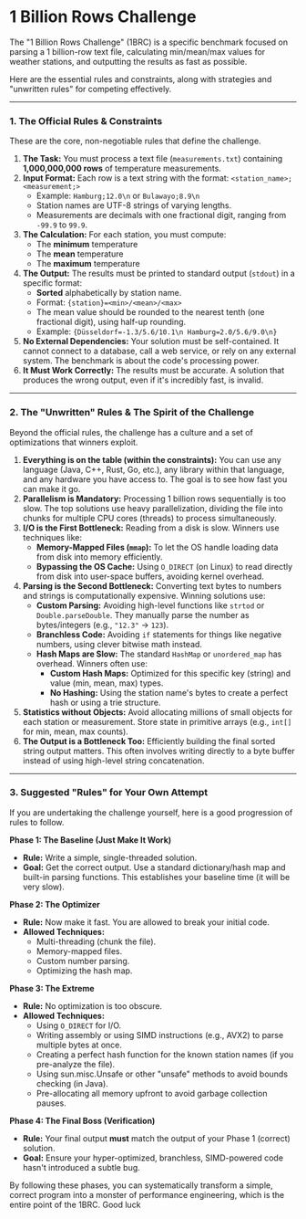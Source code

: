# 1 Billion Rows Challenge

The "1 Billion Rows Challenge" (1BRC) is a specific benchmark focused on parsing a 1 billion-row text file, calculating min/mean/max values for weather stations, and outputting the results as fast as possible.

Here are the essential rules and constraints, along with strategies and "unwritten rules" for competing effectively.

---

### 1. The Official Rules & Constraints

These are the core, non-negotiable rules that define the challenge.

1.  **The Task:** You must process a text file (`measurements.txt`) containing **1,000,000,000 rows** of temperature measurements.
2.  **Input Format:** Each row is a text string with the format: `<station_name>;<measurement;>`
    *   Example: `Hamburg;12.0\n` or `Bulawayo;8.9\n`
    *   Station names are UTF-8 strings of varying lengths.
    *   Measurements are decimals with one fractional digit, ranging from `-99.9` to `99.9`.
3.  **The Calculation:** For each station, you must compute:
    *   The **minimum** temperature
    *   The **mean** temperature
    *   The **maximum** temperature
4.  **The Output:** The results must be printed to standard output (`stdout`) in a specific format:
    *   **Sorted** alphabetically by station name.
    *   Format: `{station}=<min>/<mean>/<max>`
    *   The mean value should be rounded to the nearest tenth (one fractional digit), using half-up rounding.
    *   Example: `{Düsseldorf=-1.3/5.6/10.1\n Hamburg=2.0/5.6/9.0\n}`
5.  **No External Dependencies:** Your solution must be self-contained. It cannot connect to a database, call a web service, or rely on any external system. The benchmark is about the code's processing power.
6.  **It Must Work Correctly:** The results must be accurate. A solution that produces the wrong output, even if it's incredibly fast, is invalid.

---

### 2. The "Unwritten" Rules & The Spirit of the Challenge

Beyond the official rules, the challenge has a culture and a set of optimizations that winners exploit.

1.  **Everything is on the table (within the constraints):** You can use any language (Java, C++, Rust, Go, etc.), any library within that language, and any hardware you have access to. The goal is to see how fast you can make it go.
2.  **Parallelism is Mandatory:** Processing 1 billion rows sequentially is too slow. The top solutions use heavy parallelization, dividing the file into chunks for multiple CPU cores (threads) to process simultaneously.
3.  **I/O is the First Bottleneck:** Reading from a disk is slow. Winners use techniques like:
    *   **Memory-Mapped Files (`mmap`):** To let the OS handle loading data from disk into memory efficiently.
    *   **Bypassing the OS Cache:** Using `O_DIRECT` (on Linux) to read directly from disk into user-space buffers, avoiding kernel overhead.
4.  **Parsing is the Second Bottleneck:** Converting text bytes to numbers and strings is computationally expensive. Winning solutions use:
    *   **Custom Parsing:** Avoiding high-level functions like `strtod` or `Double.parseDouble`. They manually parse the number as bytes/integers (e.g., `"12.3"` -> `123`).
    *   **Branchless Code:** Avoiding `if` statements for things like negative numbers, using clever bitwise math instead.
    *   **Hash Maps are Slow:** The standard `HashMap` or `unordered_map` has overhead. Winners often use:
        *   **Custom Hash Maps:** Optimized for this specific key (string) and value (min, mean, max) types.
        *   **No Hashing:** Using the station name's bytes to create a perfect hash or using a trie structure.
5.  **Statistics without Objects:** Avoid allocating millions of small objects for each station or measurement. Store state in primitive arrays (e.g., `int[]` for min, mean, max counts).
6.  **The Output is a Bottleneck Too:** Efficiently building the final sorted string output matters. This often involves writing directly to a byte buffer instead of using high-level string concatenation.

---

### 3. Suggested "Rules" for Your Own Attempt

If you are undertaking the challenge yourself, here is a good progression of rules to follow.

**Phase 1: The Baseline (Just Make It Work)**
*   **Rule:** Write a simple, single-threaded solution.
*   **Goal:** Get the correct output. Use a standard dictionary/hash map and built-in parsing functions. This establishes your baseline time (it will be very slow).

**Phase 2: The Optimizer**
*   **Rule:** Now make it fast. You are allowed to break your initial code.
*   **Allowed Techniques:**
    *   Multi-threading (chunk the file).
    *   Memory-mapped files.
    *   Custom number parsing.
    *   Optimizing the hash map.

**Phase 3: The Extreme**
*   **Rule:** No optimization is too obscure.
*   **Allowed Techniques:**
    *   Using `O_DIRECT` for I/O.
    *   Writing assembly or using SIMD instructions (e.g., AVX2) to parse multiple bytes at once.
    *   Creating a perfect hash function for the known station names (if you pre-analyze the file).
    *   Using sun.misc.Unsafe or other "unsafe" methods to avoid bounds checking (in Java).
    *   Pre-allocating all memory upfront to avoid garbage collection pauses.

**Phase 4: The Final Boss (Verification)**
*   **Rule:** Your final output **must** match the output of your Phase 1 (correct) solution.
*   **Goal:** Ensure your hyper-optimized, branchless, SIMD-powered code hasn't introduced a subtle bug.

By following these phases, you can systematically transform a simple, correct program into a monster of performance engineering, which is the entire point of the 1BRC. Good luck